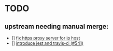 
# TODO

## upstream needing manual merge:

* [] [fix https proxy server for ip host](https://github.com/alibaba/anyproxy/commit/5a1af376145aaa127d7aaefe550cb8e0c1b6e2d3)
* [] [introduce jest and travis-ci (#541)](https://github.com/alibaba/anyproxy/commit/28108d4c785b24cc8171e818f9bbdb371ce6148d)